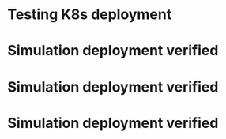 # Testing K8s deployment
# Simulation deployment verified
# Simulation deployment verified
# Simulation deployment verified

